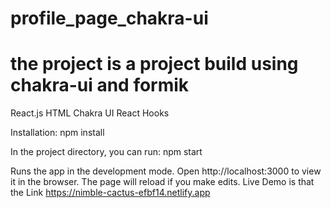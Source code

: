 # profile_page_chakra-ui
# the project is a project build using chakra-ui and formik 
React.js HTML Chakra UI React Hooks

Installation: npm install

In the project directory, you can run: npm start

Runs the app in the development mode. Open http://localhost:3000 to view it in the browser. The page will reload if you make edits.
Live Demo is that the Link https://nimble-cactus-efbf14.netlify.app

